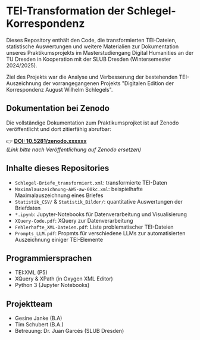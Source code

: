 # TEI-Transformation der Schlegel-Korrespondenz

Dieses Repository enthält den Code, die transformierten TEI-Dateien, statistische Auswertungen und weitere Materialien zur Dokumentation unseres Praktikumsprojekts im Masterstudiengang Digital Humanities an der TU Dresden in Kooperation mit der SLUB Dresden (Wintersemester 2024/2025).

Ziel des Projekts war die Analyse und Verbesserung der bestehenden TEI-Auszeichnung der vorrangegangenen Projekts "Digitalen Edition der Korrespondenz August Wilhelm Schlegels".

## Dokumentation bei Zenodo

Die vollständige Dokumentation zum Praktikumsprojket ist auf Zenodo veröffentlicht und dort zitierfähig abrufbar:

👉 [**DOI: 10.5281/zenodo.xxxxxx**](https://doi.org/10.5281/zenodo.xxxxxx)  
*(Link bitte nach Veröffentlichung auf Zenodo ersetzen)*

## Inhalte dieses Repositories

- `Schlegel-Briefe_transformiert.xml`: transformierte TEI-Daten
- `Maximalauszeichnung-AWS-aw-00kc.xml`: beispielhafte Maximalauszeichnung eines Briefes
- `Statistik_CSV/` & `Statistik_Bilder/`: quantitative Auswertungen der Briefdaten
- `*.ipynb`: Jupyter-Notebooks für Datenverarbeitung und Visualisierung
- `XQuery-Code.pdf`: XQuery zur Datenverarbeitung
- `Fehlerhafte_XML-Dateien.pdf`: Liste problematischer TEI-Dateien
- `Prompts_LLM.pdf`: Propmts für verschiedene LLMs zur automatisierten Auszeichnung einiger TEI-Elemente

## Programmiersprachen

- TEI:XML (P5)
- XQuery & XPath (in Oxygen XML Editor)
- Python 3 (Jupyter Notebooks)

## Projektteam

- Gesine Janke (B.A) 
- Tim Schubert (B.A.)
- Betreuung: Dr. Juan Garcés (SLUB Dresden)


